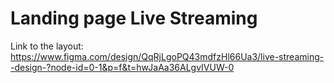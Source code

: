 # Landing page Live Streaming

Link to the layout: https://www.figma.com/design/QqRjLgoPQ43mdfzHl66Ua3/live-streaming--design-?node-id=0-1&p=f&t=hwJaAa36ALgvIVUW-0
